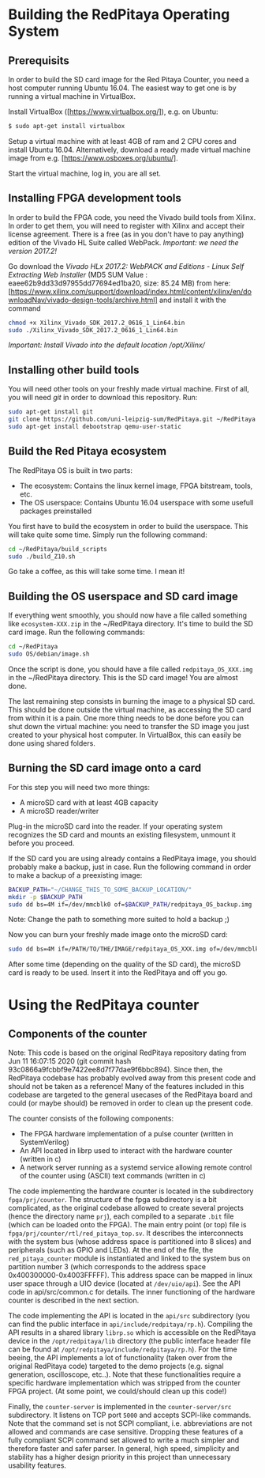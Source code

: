 # Building the RedPitaya Operating System

## Prerequisits

In order to build the SD card image for the Red Pitaya Counter, you need a host
computer running Ubuntu 16.04. The easiest way to get one is by running a
virtual machine in VirtualBox.

Install VirtualBox ([https://www.virtualbox.org/]), e.g. on Ubuntu:

```bash
$ sudo apt-get install virtualbox
```

Setup a virtual machine with at least 4GB of ram and 2 CPU cores and install
Ubuntu 16.04. Alternatively, download a ready made virtual machine image from
e.g. [https://www.osboxes.org/ubuntu/].

Start the virtual machine, log in, you are all set.

## Installing FPGA development tools

In order to build the FPGA code, you need the Vivado build tools from Xilinx. In
order to get them, you will need to register with Xilinx and accept their
license agreement. There is a free (as in you don't have to pay anything)
edition of the Vivado HL Suite called WebPack.
*Important: we need the version 2017.2!*

Go download the _Vivado HLx 2017.2: WebPACK and Editions - Linux Self Extracting
Web Installer_ (MD5 SUM Value : eaee62b9dd33d97955dd77694ed1ba20, size: 85.24
MB) from here:
[https://www.xilinx.com/support/download/index.html/content/xilinx/en/downloadNav/vivado-design-tools/archive.html]
and install it with the command

```bash
chmod +x Xilinx_Vivado_SDK_2017.2_0616_1_Lin64.bin
sudo ./Xilinx_Vivado_SDK_2017.2_0616_1_Lin64.bin
```

*Important: Install Vivado into the default location /opt/Xilinx/*

## Installing other build tools

You will need other tools on your freshly made virtual machine. First of all,
you will need _git_ in order to download this repository. Run:

```bash
sudo apt-get install git
git clone https://github.com/uni-leipzig-sum/RedPitaya.git ~/RedPitaya
sudo apt-get install debootstrap qemu-user-static
```

## Build the Red Pitaya ecosystem

The RedPitaya OS is built in two parts:
- The ecosystem: Contains the linux kernel image, FPGA bitstream, tools, etc.
- The OS userspace: Contains Ubuntu 16.04 userspace with some usefull packages preinstalled
  
You first have to build the ecosystem in order to build the userspace. This will
take quite some time. Simply run the following command:

```bash
cd ~/RedPitaya/build_scripts
sudo ./build_Z10.sh
```

Go take a coffee, as this will take some time. I mean it!

## Building the OS userspace and SD card image

If everything went smoothly, you should now have a file called something like
`ecosystem-XXX.zip` in the ~/RedPitaya directory. It's time to build the SD card
image. Run the following commands:

```bash
cd ~/RedPitaya
sudo OS/debian/image.sh
```

Once the script is done, you should have a file called `redpitaya_OS_XXX.img` in
the ~/RedPitaya directory. This is the SD card image! You are almost done.

The last remaining step consists in burning the image to a physical SD card.
This should be done outside the virtual machine, as accessing the SD card from
within it is a pain. One more thing needs to be done before you can shut down
the virtual machine: you need to transfer the SD image you just created to your
physical host computer. In VirtualBox, this can easily be done using shared
folders.

## Burning the SD card image onto a card

For this step you will need two more things:
- A microSD card with at least 4GB capacity
- A microSD reader/writer

Plug-in the microSD card into the reader. If your operating system recognizes
the SD card and mounts an existing filesystem, unmount it before you proceed.

If the SD card you are using already contains a RedPitaya image, you should
probably make a backup, just in case. Run the following command in order to make
a backup of a preexisting image:
```bash
BACKUP_PATH="~/CHANGE_THIS_TO_SOME_BACKUP_LOCATION/"
mkdir -p $BACKUP_PATH
sudo dd bs=4M if=/dev/mmcblk0 of=$BACKUP_PATH/redpitaya_OS_backup.img
```

Note: Change the path to something more suited to hold a backup ;)

Now you can burn your freshly made image onto the microSD card:
```bash
sudo dd bs=4M if=/PATH/TO/THE/IMAGE/redpitaya_OS_XXX.img of=/dev/mmcblk0
```

After some time (depending on the quality of the SD card), the microSD card is
ready to be used. Insert it into the RedPitaya and off you go.


# Using the RedPitaya counter

## Components of the counter

Note: This code is based on the original RedPitaya repository dating from Jun 11
16:07:15 2020 (git commit hash 93c0866a9fcbbf9e7422ee8d7f77dae9f6bbc894). Since
then, the RedPitaya codebase has probably evolved away from this present code
and should not be taken as a reference! Many of the features included in this
codebase are targeted to the general usecases of the RedPitaya board and could
(or maybe should) be removed in order to clean up the present code.

The counter consists of the following components:

- The FPGA hardware implementation of a pulse counter (written in SystemVerilog)
- An API located in librp used to interact with the hardware counter (written in c)
- A network server running as a systemd service allowing remote control of the
  counter using (ASCII) text commands (written in c)

The code implementing the hardware counter is located in the subdirectory
`fpga/prj/counter`. The structure of the fpga subdirectory is a bit complicated,
as the original codebase allowed to create several projects (hence the directory
name `prj`), each compiled to a separate `.bit` file (which can be loaded onto
the FPGA). The main entry point (or top) file is
`fpga/prj/counter/rtl/red_pitaya_top.sv`. It describes the interconnects with
the system bus (whose address space is partitioned into 8 slices) and
peripherals (such as GPIO and LEDs). At the end of the file, the
`red_pitaya_counter` module is instantiated and linked to the system bus on
partition number 3 (which corresponds to the address space
0x400300000-0x4003FFFFF). This address space can be mapped in linux user space
through a UIO device (located at `/dev/uio/api`). See the API code in
api/src/common.c for details. The inner functioning of the hardware counter is
described in the next section.

The code implementing the API is located in the `api/src` subdirectory (you can
find the public interface in `api/include/redpitaya/rp.h`). Compiling the API
results in a shared library `librp.so` which is accessible on the RedPitaya
device in the `/opt/redpitaya/lib` directory (the public interface header file
can be found at `/opt/redpitaya/include/redpitaya/rp.h`). For the time beeing,
the API implements a lot of functionality (taken over from the original
RedPitaya code) targeted to the demo projects (e.g. signal generation,
oscilloscope, etc..). Note that these functionalities require a specific
hardware implementation which was stripped from the counter FPGA project. (At
some point, we could/should clean up this code!)

Finally, the `counter-server` is implemented in the `counter-server/src`
subdirectory. It listens on TCP port `5000` and accepts SCPI-like commands. Note
that the command set is not SCPI compliant, i.e. abbreviations are not allowed
and commands are case sensitive. Dropping these features of a fully compliant
SCPI command set allowed to write a much simpler and therefore faster and safer
parser. In general, high speed, simplicity and stability has a higher design
priority in this project than unnecessary usability features.
